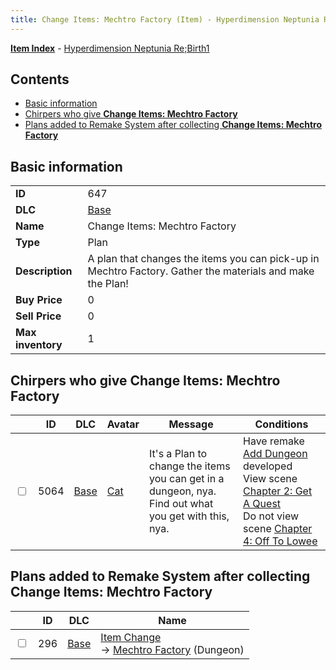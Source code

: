 ```yaml
---
title: Change Items: Mechtro Factory (Item) - Hyperdimension Neptunia Re;Birth1
---
```


[**Item Index**](/neptunia/rb1/item/index.html) - [Hyperdimension Neptunia Re;Birth1](/neptunia/rb1)

## Contents

- [Basic information](#basic-information)
- [Chirpers who give **Change Items: Mechtro Factory**](#chirpers-who-give-change-items-mechtro-factory)
- [Plans added to Remake System after collecting **Change Items: Mechtro Factory**](#plans-added-to-remake-system-after-collecting-change-items-mechtro-factory)
## Basic information

|   |   |
| -- | -- |
| **ID** | 647 |
| **DLC** | [Base](/neptunia/rb1/dlc/1-base.html) |
| **Name** | Change Items: Mechtro Factory |
| **Type** | Plan |
| **Description** | A plan that changes the items you can pick-up in Mechtro Factory. Gather the materials and make the Plan! |
| **Buy Price** | 0 |
| **Sell Price** | 0 |
| **Max inventory** | 1 |


## Chirpers who give **Change Items: Mechtro Factory**

|    | ID | DLC | Avatar | Message | Conditions |
| -- | -- | --- | ------ | ------- | ---------- |
| <input type="checkbox" id="rb1-chirper-event-1-5064" class="trackbox" /> | 5064 | [Base](/neptunia/rb1/dlc/1-base.html) | [Cat](/neptunia/rb1/undefined/1-226-cat.html) | It's a Plan to change the items you can get in a dungeon, nya.<br />Find out what you get with this, nya. | Have remake [Add Dungeon](/neptunia/rb1/remake/1-210-add-dungeon.html) developed<br />View scene [Chapter 2: Get A Quest](/neptunia/rb1/scene/1-206-chapter-2-get-a-quest.html)<br />Do not view scene [Chapter 4: Off To Lowee](/neptunia/rb1/scene/1-401-chapter-4-off-to-lowee.html) |


## Plans added to Remake System after collecting **Change Items: Mechtro Factory**

|    | ID | DLC | Name |
| -- | -- | --- | ---- |
| <input type="checkbox" id="rb1-remake-1-296" class="trackbox" /> | 296 | [Base](/neptunia/rb1/dlc/1-base.html) | [Item Change](/neptunia/rb1/remake/1-296-item-change.html)<br /> → [Mechtro Factory](/neptunia/rb1/dungeon/1-102-mechtro-factory.html) (Dungeon) |
